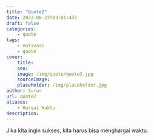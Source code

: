 ```yaml
---
title: "Quote2"
date: 2022-06-23T03:01:43Z
draft: false
categories: 
    - quote
tags:
    - motivasi
    - quote
cover:
    title: 
    seo:
    image: /img/quote/quote3.jpg
    sourceImage:
    placeholder: /img/placeholder.jpg
author: Surur
url: quote2
aliases:
    - Hargai Waktu
description:
---
```


Jika kita ingin sukses, kita harus bisa menghargai waktu.
